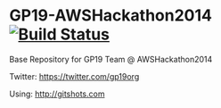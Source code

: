 GP19-AWSHackathon2014 [![Build Status](https://travis-ci.org/adaofeliz/GP19-AWSHackathon2014.png)](https://travis-ci.org/adaofeliz/GP19-AWSHackathon2014)
=====================

Base Repository for GP19 Team @ AWSHackathon2014

Twitter: https://twitter.com/gp19org

Using: http://gitshots.com